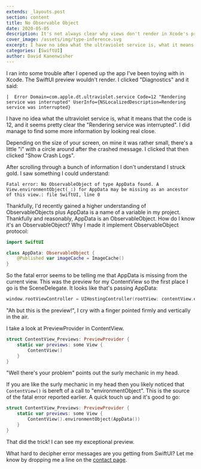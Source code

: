 ```yaml
---
extends: _layouts.post
section: content
title: No Observable Object
date: 2020-05-05
description: It's not always clear why views don't render in Xcode's preview.
cover_image: /assets/img/type-inference.svg
excerpt: I have no idea what the ultraviolet service is, what it means that the code is 12, and it seems pretty clear the "Rendering service was interrupted". 
categories: [SwiftUI]
author: David Kanenwisher
---
```


I ran into some trouble after I opened up the app I've been toying with in Xcode. The SwiftUI preview wouldn't render. I clicked "Diagnostics" and it said:

```text
|  Error Domain=com.apple.dt.ultraviolet.service Code=12 "Rendering service was interrupted" UserInfo={NSLocalizedDescription=Rendering service was interrupted}
```

I have no idea what the ultraviolet service is, what it means that the code is 12, and it seems pretty clear the "Rendering service was interrupted". I did manage to find some more information by looking real close.

Depending on the size of your screen, on mine it was rather small, there's a little "i" with a circle around after the crashed message. I clicked that then clicked "Show Crash Logs".

After scrolling through a bunch of information I don't understand I struck gold. I saw something I could understand:

```text
Fatal error: No ObservableObject of type AppData found. A View.environmentObject(_:) for AppData may be missing as an ancestor of this view.: file SwiftUI, line 0
```

Thankfully, I'd recently gained a higher understanding of ObservableObjects plus AppData is a name of a variable in my project. Thankfully and reasonably, AppData is an ObservableObject. How do I know it's an ObservableObject? Why I made it implement ObservableObject protocol:

```swift
import SwiftUI

class AppData: ObservableObject {
    @Published var imageCache = ImageCache()
}
```

So the fatal error seems to be telling me that AppData is missing from the current view. This was the preview for my ContentView so the first place I go is the SceneDelegate. It looks like that's passing AppData:

```swift
window.rootViewController = UIHostingController(rootView: contentView.environmentObject(appData))
```

"Ah but this is the preview!", I cry with a finger pointed firmly and vertically in the air.

I take a look at PreviewProvider in ContentView.

```swift
struct ContentView_Previews: PreviewProvider {
    static var previews: some View {
        ContentView()
    }
}
```

"Well there's your problem" points out the surly mechanic in my head.

If you are like the surly mechanic in my head then you likely noticed that `ContentView()` is bereft of a call to "environmentObject". This is the source of the fatal error reported earlier. A quick touch up and it's good to go:

```swift
struct ContentView_Previews: PreviewProvider {
    static var previews: some View {
        ContentView().environmentObject(AppData())
    }
}
```

That did the trick! I can see my exceptional preview.

What hard to decipher error messages are you getting from SwiftUI? Let me know by dropping me a line on the [contact page](/contact).